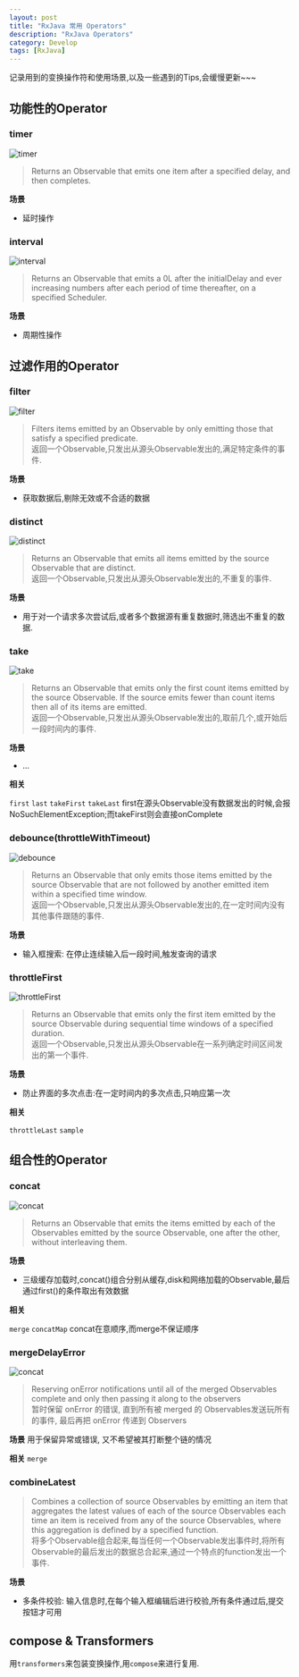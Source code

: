 ```yaml
---
layout: post
title: "RxJava 常用 Operators"
description: "RxJava Operators"
category: Develop
tags: [RxJava]
---
```


记录用到的变换操作符和使用场景,以及一些遇到的Tips,会缓慢更新~~~

## 功能性的Operator

### timer
![timer](/images/2016-03-22-rxjava-operators/timer.png)

>Returns an Observable that emits one item after a specified delay, and then completes.

**场景**

- 延时操作

### interval
![interval](/images/2016-03-22-rxjava-operators/interval.png)

>Returns an Observable that emits a 0L after the initialDelay and ever increasing numbers after each period of time thereafter, on a specified Scheduler.

**场景**

- 周期性操作

## 过滤作用的Operator

### filter
![filter](/images/2016-03-22-rxjava-operators/filter.png)

>Filters items emitted by an Observable by only emitting those that satisfy a specified predicate.  
>返回一个Observable,只发出从源头Observable发出的,满足特定条件的事件.

**场景**

- 获取数据后,剔除无效或不合适的数据

### distinct
![distinct](/images/2016-03-22-rxjava-operators/distinct.png)

>Returns an Observable that emits all items emitted by the source Observable that are distinct.  
>返回一个Observable,只发出从源头Observable发出的,不重复的事件.

**场景**

- 用于对一个请求多次尝试后,或者多个数据源有重复数据时,筛选出不重复的数据.

### take
![take](/images/2016-03-22-rxjava-operators/take.png)

>Returns an Observable that emits only the first count items emitted by the source Observable. If the source emits fewer than count items then all of its items are emitted.  
>返回一个Observable,只发出从源头Observable发出的,取前几个,或开始后一段时间内的事件.

**场景**

- ...

**相关**

`first` `last` `takeFirst` `takeLast`
first在源头Observable没有数据发出的时候,会报NoSuchElementException;而takeFirst则会直接onComplete

### debounce(throttleWithTimeout)
![debounce](/images/2016-03-22-rxjava-operators/debounce.png)

>Returns an Observable that only emits those items emitted by the source Observable that are not followed by another emitted item within a specified time window.  
>返回一个Observable,只发出从源头Observable发出的,在一定时间内没有其他事件跟随的事件.

**场景**

- 输入框搜索: 在停止连续输入后一段时间,触发查询的请求

### throttleFirst
![throttleFirst](/images/2016-03-22-rxjava-operators/throttleFirst.png)

>Returns an Observable that emits only the first item emitted by the source Observable during sequential time windows of a specified duration.  
>返回一个Observable,只发出从源头Observable在一系列确定时间区间发出的第一个事件.

**场景**

- 防止界面的多次点击:在一定时间内的多次点击,只响应第一次

**相关**

`throttleLast` `sample`

## 组合性的Operator

### concat
![concat](/images/2016-03-22-rxjava-operators/concat.png)

>Returns an Observable that emits the items emitted by each of the Observables emitted by the source Observable, one after the other, without interleaving them.  
>

**场景**

- 三级缓存加载时,concat()组合分别从缓存,disk和网络加载的Observable,最后通过first()的条件取出有效数据

**相关**

`merge` `concatMap`
concat在意顺序,而merge不保证顺序

### mergeDelayError
![concat](/images/2016-03-22-rxjava-operators/mergeDelayError.png)

>Reserving onError notifications until all of the merged Observables complete and only then passing it along to the observers  
>暂时保留 onError 的错误, 直到所有被 merged 的 Observables发送玩所有的事件, 最后再把 onError 传递到 Observers

**场景**
用于保留异常或错误, 又不希望被其打断整个链的情况

**相关**
`merge`

### combineLatest

>Combines a collection of source Observables by emitting an item that aggregates the latest values of each of the source Observables each time an item is received from any of the source Observables, where this aggregation is defined by a specified function.  
>将多个Observable组合起来,每当任何一个Observable发出事件时,将所有Observable的最后发出的数据总合起来,通过一个特点的function发出一个事件.

**场景**

- 多条件校验: 输入信息时,在每个输入框编辑后进行校验,所有条件通过后,提交按钮才可用

## compose & Transformers
用`transformers`来包装变换操作,用`compose`来进行复用.
